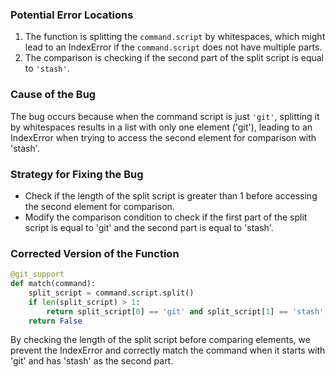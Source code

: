 ### Potential Error Locations
1. The function is splitting the `command.script` by whitespaces, which might lead to an IndexError if the `command.script` does not have multiple parts.
2. The comparison is checking if the second part of the split script is equal to `'stash'`.

### Cause of the Bug
The bug occurs because when the command script is just `'git'`, splitting it by whitespaces results in a list with only one element ('git'), leading to an IndexError when trying to access the second element for comparison with 'stash'.

### Strategy for Fixing the Bug
- Check if the length of the split script is greater than 1 before accessing the second element for comparison.
- Modify the comparison condition to check if the first part of the split script is equal to 'git' and the second part is equal to 'stash'.

### Corrected Version of the Function
```python
@git_support
def match(command):
    split_script = command.script.split()
    if len(split_script) > 1:
        return split_script[0] == 'git' and split_script[1] == 'stash'
    return False
```

By checking the length of the split script before comparing elements, we prevent the IndexError and correctly match the command when it starts with 'git' and has 'stash' as the second part.